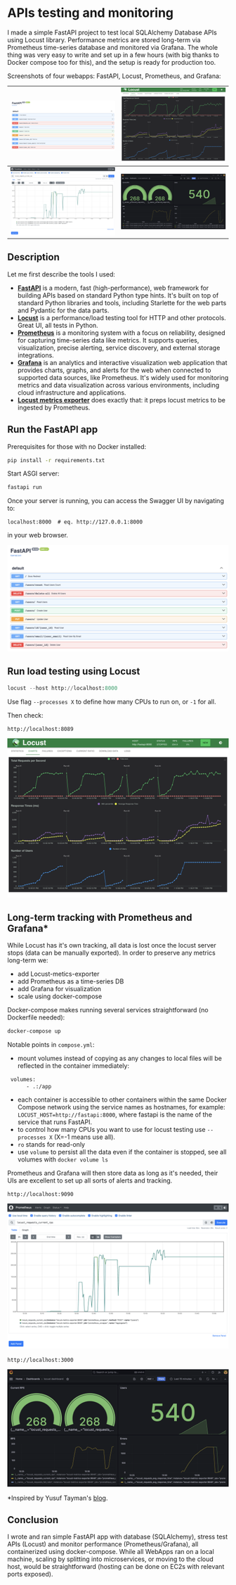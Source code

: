 # APIs testing and monitoring

I made a simple FastAPI project to test local SQLAlchemy Database APIs using Locust library. Performance metrics are stored long-term via Prometheus time-series database and monitored via Grafana. The whole thing was very easy to write and set up in a few hours (with big thanks to Docker compose too for this), and the setup is ready for production too.

Screenshots of four webapps: FastAPI, Locust, Prometheus, and Grafana:

| ![Image 1](assets/fastapi.png) | ![Image 2](assets/locust.png) |
|-------------------------------|-------------------------------|
| ![Image 3](assets/prometheus.png) | ![Image 4](assets/grafana.png) |


## Description 

Let me first describe the tools I used:  
- **[FastAPI](https://fastapi.tiangolo.com)** is a modern, fast (high-performance), web framework for building APIs based on standard Python type hints. It's built on top of standard Python libraries and tools, including Starlette for the web parts and Pydantic for the data parts.    
- **[Locust](https://locust.io)** is a performance/load testing tool for HTTP and other protocols. Great UI, all tests in Python.  
- **[Prometheus](https://prometheus.io)** is a monitoring system with a focus on reliability, designed for capturing time-series data like metrics. It supports queries, visualization, precise alerting, service discovery, and external storage integrations.   
- **[Grafana](https://grafana.com)** is an analytics and interactive visualization web application that provides charts, graphs, and alerts for the web when connected to supported data sources, like Prometheus. It's widely used for monitoring metrics and data visualization across various environments, including cloud infrastructure and applications.  
- **[Locust metrics exporter](https://github.com/ContainerSolutions/locust_exporter)** does exactly that: it preps locust metrics to be ingested by Prometheus.

## Run the FastAPI app

Prerequisites for those with no Docker installed:
```bash
pip install -r requirements.txt
```

Start ASGI server:
```bash
fastapi run
```

Once your server is running, you can access the Swagger UI by navigating to:
```url
localhost:8000  # eq. http://127.0.0.1:8000
```
in your web browser.

![fastapi](assets/fastapi.png)


## Run load testing using Locust

```python
locust --host http://localhost:8000
```
Use flag  `--processes X` to define how many CPUs to run on, or `-1` for all.

Then check:
```url
http://localhost:8089
```

![locust](assets/locust.png)

## Long-term tracking with Prometheus and Grafana*

While Locust has it's own tracking, all data is lost once the locust server stops (data can be manually exported). In order to preserve any metrics long-term we:
- add Locust-metics-exporter
- add Prometheus as a time-series DB
- add Grafana for visualization
- scale using docker-compose

Docker-compose makes running several services straightforward (no Dockerfile needed):
```bash
docker-compose up
```

Notable points in `compose.yml`:
- mount volumes instead of copying as any changes to local files will be reflected in the container immediately:
```
 volumes:
      - .:/app
```
- each container is accessible to other containers within the same Docker Compose network using the service names as hostnames, for example:
`LOCUST_HOST=http://fastapi:8000`, where fastapi is the name of the service that runs FastAPI.
- to control how many CPUs you want to use for locust testing use `--processes X` (X=-1 means use all).
- `ro` stands for read-only
- use `volume` to persist all the data even if the container is stopped, see all volumes with `docker volume ls`

Prometheus and Grafana will then store data as long as it's needed, their UIs are excellent to set up all sorts of alerts and tracking.

```url
http://localhost:9090
```

![prometheus](assets/prometheus.png)

```url
http://localhost:3000
```
![grafana](assets/grafana.png)

*Inspired by Yusuf Tayman's [blog](https://medium.com/devopsturkiye/locust-real-time-monitoring-with-grafana-66654bb4b32).

## Conclusion

I wrote and ran simple FastAPI app with database (SQLAlchemy), stress test APIs (Locust) and monitor performance (Prometheus/Grafana), all containerized using docker-compose. While all WebApps ran on a local machine, scaling by splitting into microservices, or moving to the cloud host, would be straightforward (hosting can be done on EC2s with relevant ports exposed).
